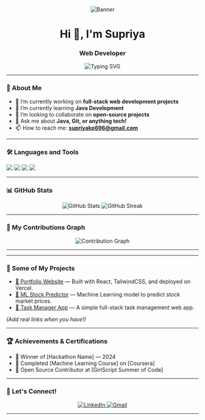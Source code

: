 
<!-- Banner Section -->
<p align="center">
  <img src="https://github.com/supriyakp5/supriyakp5/blob/main/banner.png" alt="Banner" />
</p>

<h1 align="center">Hi 👋, I'm Supriya</h1>
<h3 align="center"> Web Developer </h3>

<p align="center">
  <img src="https://readme-typing-svg.demolab.com?font=Fira+Code&weight=500&size=24&pause=1000&color=F75C7E&center=true&vCenter=true&width=435&lines=Web+Developer+%F0%9F%92%BB;ML+Enthusiast+%F0%9F%96%A5%EF%B8%8F;Open+Source+Contributor+%F0%9F%94%A5" alt="Typing SVG" />
</p>

---

### 🌟 About Me

- 🔭 I’m currently working on **full-stack web development projects**
- 🌱 I’m currently learning **Java Development**
- 👯 I’m looking to collaborate on **open-source projects**
- 💬 Ask me about **Java, Git, or anything tech!**
- 📫 How to reach me: **[supriyakp696@gmail.com](mailto:supriyakp696@gmail.com)**


---

### 🛠️ Languages and Tools

<p align="left">
  <img src="https://img.shields.io/badge/Python-3670A0?style=for-the-badge&logo=python&logoColor=white"/>
   <img src="https://img.shields.io/badge/HTML5-E34F26?style=for-the-badge&logo=html5&logoColor=white"/>
  <img src="https://img.shields.io/badge/CSS3-1572B6?style=for-the-badge&logo=css&logoColor=white"/>
  <img src="https://img.shields.io/badge/Git-F05032?style=for-the-badge&logo=git&logoColor=white"/>
</p>

---

### 📊 GitHub Stats

<p align="center">
  <img src="https://github-readme-stats.vercel.app/api?username=supriyakp5&show_icons=true&theme=radical" alt="GitHub Stats" />
  <img src="https://github-readme-streak-stats.herokuapp.com/?user=supriyakp5&theme=radical" alt="GitHub Streak" />
</p>

---

### 🌱 My Contributions Graph

<p align="center">
  <img src="https://github-readme-activity-graph.cyclic.app/graph?username=supriyakp5&theme=react-dark" alt="Contribution Graph" />
</p>

---


---

### 🚀 Some of My Projects

- [🔗 Portfolio Website](#) — Built with React, TailwindCSS, and deployed on Vercel.
- [🔗 ML Stock Predictor](#) — Machine Learning model to predict stock market prices.
- [🔗 Task Manager App](#) — A simple full-stack task management web app.

*(Add real links when you have!)*

---

### 🏆 Achievements & Certifications

- 🌟 Winner of [Hackathon Name] — 2024
- 📜 Completed [Machine Learning Course] on [Coursera]
- 🏅 Open Source Contributor at [GirlScript Summer of Code]

---

### 🔗 Let's Connect!

<p align="center">
  <a href="https://linkedin.com/in/your-linkedin" target="_blank">
    <img src="https://img.shields.io/badge/LinkedIn-blue?style=for-the-badge&logo=linkedin&logoColor=white" alt="LinkedIn"/>
  </a>
  <a href="mailto:supriyakp5@example.com">
    <img src="https://img.shields.io/badge/Email-D14836?style=for-the-badge&logo=gmail&logoColor=white" alt="Gmail"/>
  </a>
</p>

---


